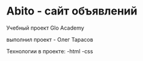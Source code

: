 # Abito - сайт объявлений
Учебный проект Glo Academy

выполнил проект - Олег Тарасов

Технологии в проекте:
  -html
  -css
